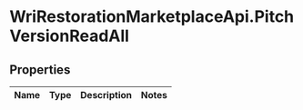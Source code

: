 # WriRestorationMarketplaceApi.PitchVersionReadAll

## Properties
Name | Type | Description | Notes
------------ | ------------- | ------------- | -------------


